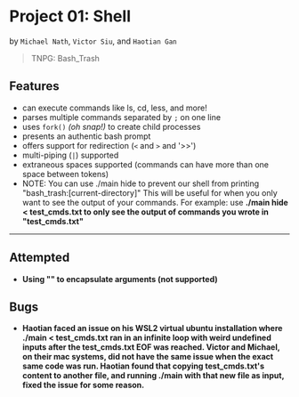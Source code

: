 # Project 01: Shell
by `Michael Nath`, `Victor Siu`, and `Haotian Gan` 
> TNPG: Bash_Trash
## Features
* can execute commands like ls, cd, less, and more!
* parses multiple commands separated by `;` on one line
* uses `fork()` *(oh snap!)* to create child processes
* presents an authentic bash prompt
* offers support for redirection (`<` and `>` and '>>') 
* multi-piping (`|`) supported
* extraneous spaces supported (commands can have more than one space between tokens)
* NOTE: You can use ./main hide to prevent our shell from printing "bash_trash:[current-directory]"
        This will be useful for when you only want to see the output of your commands.
        For example: use <b>./main hide < test_cmds.txt<b/> to only see the output of commands you wrote in "test_cmds.txt"
---
## Attempted
* Using "" to encapsulate arguments (not supported)


## Bugs
* Haotian faced an issue on his WSL2 virtual ubuntu installation where ./main < test_cmds.txt ran in an infinite loop with weird undefined inputs after the test_cmds.txt EOF was     reached. Victor and Michael, on their mac systems, did not have the same issue when the exact same code was run. Haotian found that copying test_cmds.txt's content to another     file, and running ./main with that new file as input, fixed the issue for some reason. 
